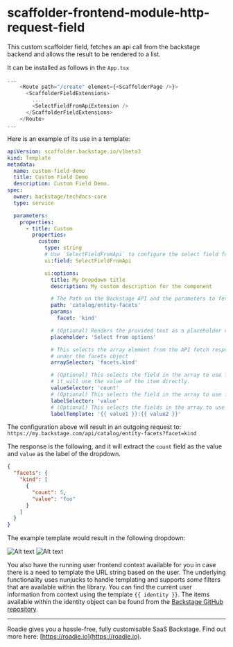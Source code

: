 # scaffolder-frontend-module-http-request-field

This custom scaffolder field, fetches an api call from the backstage backend and allows the result to be
rendered to a list.

It can be installed as follows in the `App.tsx`

```typescript jsx
...
    <Route path="/create" element={<ScaffolderPage />}>
      <ScaffolderFieldExtensions>
        ...
        <SelectFieldFromApiExtension />
      </ScaffolderFieldExtensions>
    </Route>
...
```

Here is an example of its use in a template:

```yaml
apiVersion: scaffolder.backstage.io/v1beta3
kind: Template
metadata:
  name: custom-field-demo
  title: Custom Field Demo
  description: Custom Field Demo.
spec:
  owner: backstage/techdocs-core
  type: service

  parameters:
    properties:
      - title: Custom
        properties:
          custom:
            type: string
            # Use `SelectFieldFromApi` to configure the select field for the entry.
            ui:field: SelectFieldFromApi

            ui:options:
              title: My Dropdown title
              description: My custom description for the component

              # The Path on the Backstage API and the parameters to fetch the data for the dropdown
              path: 'catalog/entity-facets'
              params:
                facet: 'kind'

              # (Optional) Renders the provided text as a placeholder value into the select box.
              placeholder: 'Select from options'

              # This selects the array element from the API fetch response. It finds the array with the name kind
              # under the facets object
              arraySelector: 'facets.kind'

              # (Optional) This selects the field in the array to use for the value of each select item. If its not specified
              # it will use the value of the item directly.
              valueSelector: 'count'
              # (Optional) This selects the field in the array to use for the label of each select item.
              labelSelector: 'value'
              # (Optional) This selects the fields in the array to use for the label of each select item with Nunjucks templating format.
              labelTemplate: '{{ value1 }}:{{ value2 }}'
```

The configuration above will result in an outgoing request to: `https://my.backstage.com/api/catalog/entity-facets?facet=kind`

The response is the following, and it will extract the `count` field as the value and `value` as the label of the dropdown.

```json
{
  "facets": {
    "kind": [
      {
        "count": 5,
        "value": "foo"
      }
    ]
  }
}
```

The example template would result in the following dropdown:

![Alt text](images/dropdown_sample_closed.png?raw=true 'Example of the custom scaffolder field')
![Alt text](images/dropdown_sample_opened.png?raw=true 'Example of the custom scaffolder field')

You also have the running user frontend context available for you in case there is a need to template the URL string based on the user. The underlying functionality uses nunjucks to handle templating and supports _some_ filters that are available within the library. You can find the current user information from context using the template `{{ identity }}`. The items available within the identity object can be found from the [Backstage GitHub repository](https://github.com/backstage/backstage/blob/master/packages/core-plugin-api/src/apis/definitions/auth.ts#L199).

---

Roadie gives you a hassle-free, fully customisable SaaS Backstage. Find out more here: [https://roadie.io](https://roadie.io).
